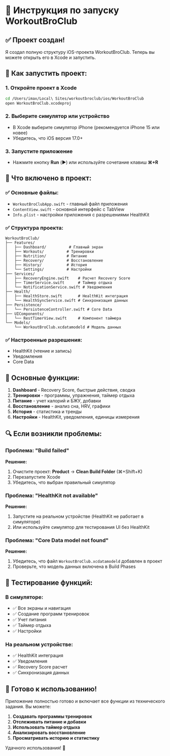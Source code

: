 # 🚀 Инструкция по запуску WorkoutBroClub

## ✅ Проект создан!

Я создал полную структуру iOS-проекта WorkoutBroClub. Теперь вы можете открыть его в Xcode и запустить.

## 📱 Как запустить проект:

### 1. Откройте проект в Xcode
```bash
cd /Users/imax/Local\ Sites/workoutbroclub/ios/WorkoutBroClub
open WorkoutBroClub.xcodeproj
```

### 2. Выберите симулятор или устройство
- В Xcode выберите симулятор iPhone (рекомендуется iPhone 15 или новее)
- Убедитесь, что iOS версия 17.0+

### 3. Запустите приложение
- Нажмите кнопку **Run** (▶️) или используйте сочетание клавиш **⌘+R**

## 🔧 Что включено в проект:

### ✅ Основные файлы:
- `WorkoutBroClubApp.swift` - главный файл приложения
- `ContentView.swift` - основной интерфейс с TabView
- `Info.plist` - настройки приложения с разрешениями HealthKit

### ✅ Структура проекта:
```
WorkoutBroClub/
├── Features/
│   ├── Dashboard/          # Главный экран
│   ├── Workouts/          # Тренировки
│   ├── Nutrition/         # Питание
│   ├── Recovery/          # Восстановление
│   ├── History/           # История
│   └── Settings/          # Настройки
├── Services/
│   ├── RecoveryEngine.swift    # Расчет Recovery Score
│   ├── TimerService.swift      # Таймер отдыха
│   └── NotificationService.swift # Уведомления
├── Health/
│   ├── HealthStore.swift       # HealthKit интеграция
│   └── HealthSyncService.swift # Синхронизация данных
├── Persistence/
│   └── PersistenceController.swift # Core Data
├── UIComponents/
│   └── RestTimerView.swift     # Компонент таймера
└── Models/
    └── WorkoutBroClub.xcdatamodeld # Модель данных
```

### ✅ Настроенные разрешения:
- HealthKit (чтение и запись)
- Уведомления
- Core Data

## 🎯 Основные функции:

1. **Dashboard** - Recovery Score, быстрые действия, сводка
2. **Тренировки** - программы, упражнения, таймер отдыха
3. **Питание** - учет калорий и БЖУ, добавки
4. **Восстановление** - анализ сна, HRV, графики
5. **История** - статистика и тренды
6. **Настройки** - HealthKit, уведомления, единицы измерения

## 🔍 Если возникли проблемы:

### Проблема: "Build failed"
**Решение:**
1. Очистите проект: **Product** → **Clean Build Folder** (⌘+Shift+K)
2. Перезапустите Xcode
3. Убедитесь, что выбран правильный симулятор

### Проблема: "HealthKit not available"
**Решение:**
1. Запустите на реальном устройстве (HealthKit не работает в симуляторе)
2. Или используйте симулятор для тестирования UI без HealthKit

### Проблема: "Core Data model not found"
**Решение:**
1. Убедитесь, что файл `WorkoutBroClub.xcdatamodeld` добавлен в проект
2. Проверьте, что модель данных включена в Build Phases

## 📱 Тестирование функций:

### В симуляторе:
- ✅ Все экраны и навигация
- ✅ Создание программ тренировок
- ✅ Учет питания
- ✅ Таймер отдыха
- ✅ Настройки

### На реальном устройстве:
- ✅ HealthKit интеграция
- ✅ Уведомления
- ✅ Recovery Score расчет
- ✅ Синхронизация данных

## 🎉 Готово к использованию!

Приложение полностью готово и включает все функции из технического задания. Вы можете:

1. **Создавать программы тренировок**
2. **Отслеживать питание и добавки**
3. **Использовать таймер отдыха**
4. **Анализировать восстановление**
5. **Просматривать историю и статистику**

Удачного использования! 💪

